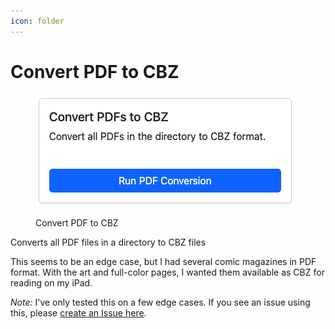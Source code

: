 ```yaml
---
icon: folder
---
```


# Convert PDF to CBZ

<figure><img src="../../.gitbook/assets/pdf.png" alt=""><figcaption><p>Convert PDF to CBZ</p></figcaption></figure>

Converts all PDF files in a directory to CBZ files

This seems to be an edge case, but I had several comic magazines in PDF format. With the art and full-color pages, I wanted them available as CBZ for reading on my iPad.

_Note:_ I've only tested this on a few edge cases. If you see an issue using this, please [create an Issue here](https://github.com/allaboutduncan/comic-utils/issues).
